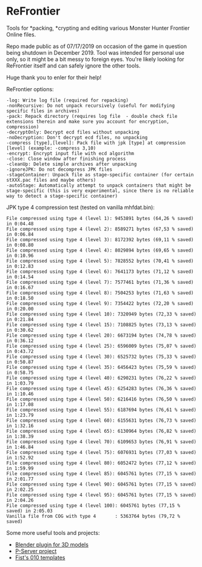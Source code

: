# ReFrontier
Tools for *packing, *crypting and editing various Monster Hunter Frontier Online files.

Repo made public as of 07/17/2019 on occasion of the game in question being shutdown in December 2019. Tool was intended for personal use only, so it might be a bit messy to foreign eyes. You're likely looking for ReFrontier itself and can safely ignore the other tools.

Huge thank you to enler for their help!

ReFrontier options:
```
-log: Write log file (required for repacking)
-nonRecursive: Do not unpack recursively (useful for modifying specific files in archives)
-pack: Repack directory (requires log file  - double check file extensions therein and make sure you account for encryption, compression)
-decryptOnly: Decrypt ecd files without unpacking
-noDecryption: Don't decrypt ecd files, no unpacking
-compress [type],[level]: Pack file with jpk [type] at compression [level] (example: -compress 3,10)
-encrypt: Encrypt input file with ecd algorithm
-close: Close window after finishing process
-cleanUp: Delete simple archives after unpacking
-ignoreJPK: Do not decompress JPK files
-stageContainer: Unpack file as stage-specific container (for certain stXXX.pac files and maybe others)
-autoStage: Automatically attempt to unpack containers that might be stage-specific (this is very experimental, since there is no reliable way to detect a stage-specific container)
```

JPK type 4 compression test (tested on vanilla mhfdat.bin):
```
File compressed using type 4 (level 1): 9453891 bytes (64,26 % saved) in 0:04.48
File compressed using type 4 (level 2): 8589271 bytes (67,53 % saved) in 0:06.84
File compressed using type 4 (level 3): 8172392 bytes (69,11 % saved) in 0:08.80
File compressed using type 4 (level 4): 8029894 bytes (69,65 % saved) in 0:10.96
File compressed using type 4 (level 5): 7828552 bytes (70,41 % saved) in 0:12.83
File compressed using type 4 (level 6): 7641173 bytes (71,12 % saved) in 0:14.54
File compressed using type 4 (level 7): 7577461 bytes (71,36 % saved) in 0:16.67
File compressed using type 4 (level 8): 7504253 bytes (71,63 % saved) in 0:18.50
File compressed using type 4 (level 9): 7354422 bytes (72,20 % saved) in 0:20.00
File compressed using type 4 (level 10): 7320949 bytes (72,33 % saved) in 0:21.84
File compressed using type 4 (level 15): 7108825 bytes (73,13 % saved) in 0:30.62
File compressed using type 4 (level 20): 6673194 bytes (74,78 % saved) in 0:36.12
File compressed using type 4 (level 25): 6596009 bytes (75,07 % saved) in 0:43.72
File compressed using type 4 (level 30): 6525732 bytes (75,33 % saved) in 0:50.87
File compressed using type 4 (level 35): 6456423 bytes (75,59 % saved) in 0:58.75
File compressed using type 4 (level 40): 6290231 bytes (76,22 % saved) in 1:03.79
File compressed using type 4 (level 45): 6254283 bytes (76,36 % saved) in 1:10.46
File compressed using type 4 (level 50): 6216416 bytes (76,50 % saved) in 1:17.08
File compressed using type 4 (level 55): 6187694 bytes (76,61 % saved) in 1:23.79
File compressed using type 4 (level 60): 6155631 bytes (76,73 % saved) in 1:32.16
File compressed using type 4 (level 65): 6130964 bytes (76,82 % saved) in 1:38.39
File compressed using type 4 (level 70): 6109653 bytes (76,91 % saved) in 1:46.84
File compressed using type 4 (level 75): 6076931 bytes (77,03 % saved) in 1:52.92
File compressed using type 4 (level 80): 6052472 bytes (77,12 % saved) in 1:59.99
File compressed using type 4 (level 85): 6045761 bytes (77,15 % saved) in 2:01.77
File compressed using type 4 (level 90): 6045761 bytes (77,15 % saved) in 2:02.25
File compressed using type 4 (level 95): 6045761 bytes (77,15 % saved) in 2:04.26
File compressed using type 4 (level 100): 6045761 bytes (77,15 % saved) in 2:05.03
Vanilla file from COG with type 4       : 5363764 bytes (79,72 % saved)
```

Some more useful tools and projects:
- [Blender plugin for 3D models](https://github.com/AsteriskAmpersand/Monster-Hunter-Frontier-Importer)
- [P-Server project](https://github.com/Andoryuuta/Erupe)
- [Fist's 010 templates](https://github.com/SirFist/fz-010-scripts)
